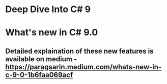 # Deep Dive Into C# 9
# What's new in C# 9.0
## Detailed explaination of these new features is available on medium -https://paragsarin.medium.com/whats-new-in-c-9-0-1b6faa069acf
